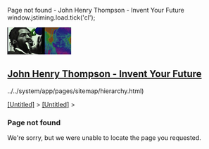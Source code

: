 Page not found - John Henry Thompson - Invent Your Future window.jstiming.load.tick('cl');

[![John Henry Thompson - Invent Your Future](../../_/rsrc/1329567069254/config/customLogo.gif-revision=6.png)](../../index.html)

## [John Henry Thompson - Invent Your Future](../../index.html)

../../system/app/pages/sitemap/hierarchy.html)

[\[Untitled\]](../../system.html)‎ > ‎[\[Untitled\]](http://www.johnhenrythompson.com/system/errors)‎ > ‎

### Page not found

We're sorry, but we were unable to locate the page you requested.

